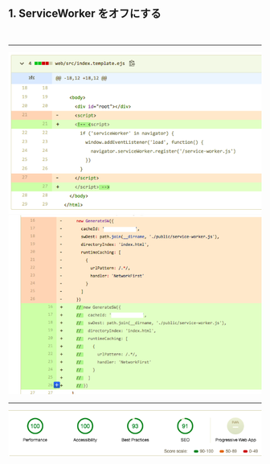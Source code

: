 ## 1. ServiceWorker をオフにする

<br/>

---

<div class="grid">
  <div class="column">
    <img src="../assets/score-1_1.png" width="560" />
  </div>
  <div class="column">
    <img src="../assets/score-1_2.png" width="560" />
  </div>
</div>

---

![](../assets/score-1.png)
